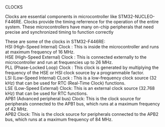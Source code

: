 CLOCKS  
  
  Clocks are essential components in microcontroller like STM32-NUCLEO-F446RE. Clocks provide the timing referrence for the operation of the entire system. These microcontrollers have many on-chip peripherals that need precise and synchronized timing to function correctly  
  
These are some of the clocks in STM32-F446RE:  
HSI (High-Speed Internal) Clock : This is inside the microcontroller and runs at maximum frequency of 16 MHz.  
HSE (High-Speed External) Clock : This is connected externally to the microcontroller and run at frequencies up to 26 MHz.  
PLL (Phase-Locked Loop) Clock : This clock is generated by multiplying the frequency of the HSE or HSI clock source by a programmable factor.   
LSI (Low-Speed Internal) CLock : This is a low-frequency clock source (32 kHz) that can be used for RTC (Real-Time Clock) functions.  
LSE (Low-Speed External) Clock: This is an external clock source (32.768 kHz) that can be used for RTC functions.  
APB1 (Advanced peripheral bus) Clock: This is the clock source for peripherals connected to the APB1 bus, which runs at a maximum frequency of 42 MHz.  
APB2 Clock: This is the clock source for peripherals connected to the APB2 bus, which runs at a maximum frequency of 84 MHz.
